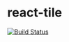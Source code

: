 # react-tile

[![Build Status](https://travis-ci.org/clintonmonk/react-tile.svg?branch=master)](https://travis-ci.org/clintonmonk/react-tile)
